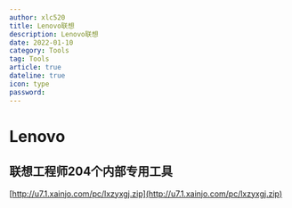 ```yaml
---
author: xlc520
title: Lenovo联想
description: Lenovo联想
date: 2022-01-10
category: Tools
tag: Tools
article: true
dateline: true
icon: type
password: 
---
```

# Lenovo

## 联想工程师204个内部专用工具

[http://u7.1.xainjo.com/pc/lxzyxgj.zip](http://u7.1.xainjo.com/pc/lxzyxgj.zip)